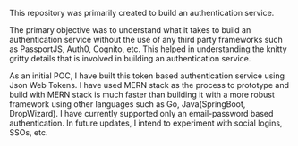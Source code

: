 This repository was primarily created to build an authentication service. 

The primary objective was to understand what it takes to build an authentication service without the use of any third party frameworks such as PassportJS, Auth0, Cognito, etc.
This helped in understanding the knitty gritty details that is involved in building an authentication service. 

As an initial POC, I have built this token based authentication service using Json Web Tokens. I have used MERN stack as the process to prototype and build with MERN stack is much faster than building it with a more robust framework using other languages such as Go, Java(SpringBoot, DropWizard). I have currently supported only an email-password based authentication.
In future updates, I intend to experiment with social logins, SSOs, etc. 
